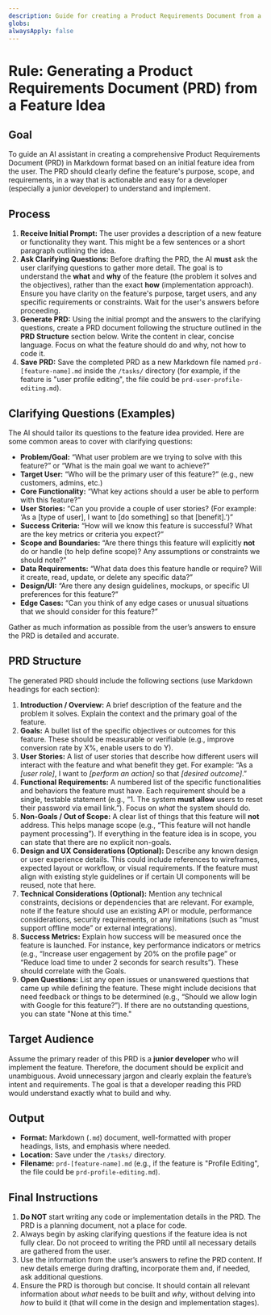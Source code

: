 ```yaml
---
description: Guide for creating a Product Requirements Document from a feature idea
globs:
alwaysApply: false
---
```


# Rule: Generating a Product Requirements Document (PRD) from a Feature Idea

## Goal

To guide an AI assistant in creating a comprehensive Product Requirements Document (PRD) in Markdown format based on an initial feature idea from the user. The PRD should clearly define the feature's purpose, scope, and requirements, in a way that is actionable and easy for a developer (especially a junior developer) to understand and implement.

## Process

1. **Receive Initial Prompt:** The user provides a description of a new feature or functionality they want. This might be a few sentences or a short paragraph outlining the idea.
2. **Ask Clarifying Questions:** Before drafting the PRD, the AI **must** ask the user clarifying questions to gather more detail. The goal is to understand the **what** and **why** of the feature (the problem it solves and the objectives), rather than the exact **how** (implementation approach). Ensure you have clarity on the feature's purpose, target users, and any specific requirements or constraints. Wait for the user's answers before proceeding.
3. **Generate PRD:** Using the initial prompt and the answers to the clarifying questions, create a PRD document following the structure outlined in the **PRD Structure** section below. Write the content in clear, concise language. Focus on what the feature should do and why, not how to code it.
4. **Save PRD:** Save the completed PRD as a new Markdown file named `prd-[feature-name].md` inside the `/tasks/` directory (for example, if the feature is "user profile editing", the file could be `prd-user-profile-editing.md`).

## Clarifying Questions (Examples)

The AI should tailor its questions to the feature idea provided. Here are some common areas to cover with clarifying questions:
- **Problem/Goal:** “What user problem are we trying to solve with this feature?” or “What is the main goal we want to achieve?”
- **Target User:** “Who will be the primary user of this feature?” (e.g., new customers, admins, etc.)
- **Core Functionality:** “What key actions should a user be able to perform with this feature?”
- **User Stories:** “Can you provide a couple of user stories? (For example: ‘As a [type of user], I want to [do something] so that [benefit].’)”
- **Success Criteria:** “How will we know this feature is successful? What are the key metrics or criteria you expect?”
- **Scope and Boundaries:** “Are there things this feature will explicitly **not** do or handle (to help define scope)? Any assumptions or constraints we should note?”
- **Data Requirements:** “What data does this feature handle or require? Will it create, read, update, or delete any specific data?”
- **Design/UI:** “Are there any design guidelines, mockups, or specific UI preferences for this feature?”
- **Edge Cases:** “Can you think of any edge cases or unusual situations that we should consider for this feature?”

Gather as much information as possible from the user’s answers to ensure the PRD is detailed and accurate.

## PRD Structure

The generated PRD should include the following sections (use Markdown headings for each section):

1. **Introduction / Overview:** A brief description of the feature and the problem it solves. Explain the context and the primary goal of the feature.
2. **Goals:** A bullet list of the specific objectives or outcomes for this feature. These should be measurable or verifiable (e.g., improve conversion rate by X%, enable users to do Y).
3. **User Stories:** A list of user stories that describe how different users will interact with the feature and what benefit they get. For example: “As a *[user role]*, I want to *[perform an action]* so that *[desired outcome]*.”
4. **Functional Requirements:** A numbered list of the specific functionalities and behaviors the feature must have. Each requirement should be a single, testable statement (e.g., “1. The system **must allow** users to reset their password via email link.”). Focus on *what* the system should do.
5. **Non-Goals / Out of Scope:** A clear list of things that this feature will **not** address. This helps manage scope (e.g., “This feature will not handle payment processing”). If everything in the feature idea is in scope, you can state that there are no explicit non-goals.
6. **Design and UX Considerations (Optional):** Describe any known design or user experience details. This could include references to wireframes, expected layout or workflow, or visual requirements. If the feature must align with existing style guidelines or if certain UI components will be reused, note that here.
7. **Technical Considerations (Optional):** Mention any technical constraints, decisions or dependencies that are relevant. For example, note if the feature should use an existing API or module, performance considerations, security requirements, or any limitations (such as “must support offline mode” or external integrations).
8. **Success Metrics:** Explain how success will be measured once the feature is launched. For instance, key performance indicators or metrics (e.g., “Increase user engagement by 20% on the profile page” or “Reduce load time to under 2 seconds for search results”). These should correlate with the Goals.
9. **Open Questions:** List any open issues or unanswered questions that came up while defining the feature. These might include decisions that need feedback or things to be determined (e.g., “Should we allow login with Google for this feature?”). If there are no outstanding questions, you can state "None at this time."

## Target Audience

Assume the primary reader of this PRD is a **junior developer** who will implement the feature. Therefore, the document should be explicit and unambiguous. Avoid unnecessary jargon and clearly explain the feature’s intent and requirements. The goal is that a developer reading this PRD would understand exactly what to build and why.

## Output

- **Format:** Markdown (`.md`) document, well-formatted with proper headings, lists, and emphasis where needed.
- **Location:** Save under the `/tasks/` directory.
- **Filename:** `prd-[feature-name].md` (e.g., if the feature is "Profile Editing", the file could be `prd-profile-editing.md`).

## Final Instructions

1. **Do NOT** start writing any code or implementation details in the PRD. The PRD is a planning document, not a place for code.
2. Always begin by asking clarifying questions if the feature idea is not fully clear. Do not proceed to writing the PRD until all necessary details are gathered from the user.
3. Use the information from the user’s answers to refine the PRD content. If new details emerge during drafting, incorporate them and, if needed, ask additional questions.
4. Ensure the PRD is thorough but concise. It should contain all relevant information about *what* needs to be built and *why*, without delving into *how* to build it (that will come in the design and implementation stages).
